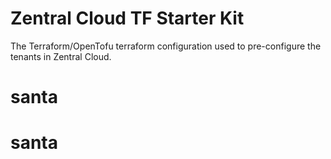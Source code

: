 # Zentral Cloud TF Starter Kit

The Terraform/OpenTofu terraform configuration used to pre-configure the tenants in Zentral Cloud.
# santa
# santa
